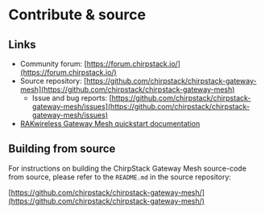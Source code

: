 # Contribute & source

## Links

- Community forum: [https://forum.chirpstack.io/](https://forum.chirpstack.io/)
- Source repository: [https://github.com/chirpstack/chirpstack-gateway-mesh](https://github.com/chirpstack/chirpstack-gateway-mesh)
  - Issue and bug reports: [https://github.com/chirpstack/chirpstack-gateway-mesh/issues](https://github.com/chirpstack/chirpstack-gateway-mesh/issues)
- [RAKwireless Gateway Mesh quickstart documentation](https://learn.rakwireless.com/hc/en-us/articles/26826770321559-How-To-Set-Up-Gateway-Mesh-Quick-Start-Using-ChirpStackOS-on-RAK-Gateways)

## Building from source

For instructions on building the ChirpStack Gateway Mesh source-code from source,
please refer to the `README.md` in the source repository:

[https://github.com/chirpstack/chirpstack-gateway-mesh/](https://github.com/chirpstack/chirpstack-gateway-mesh/)
